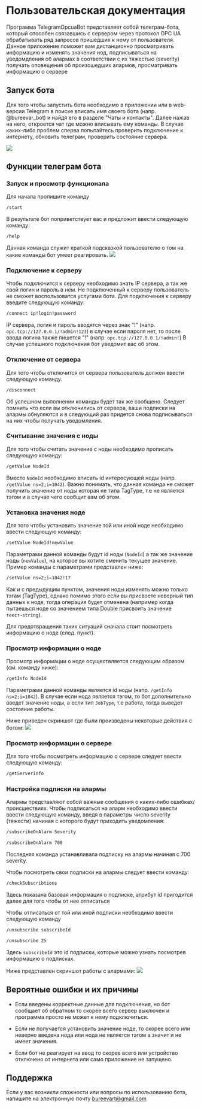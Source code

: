 # Пользовательская документация
Программа TelegramOpcuaBot представляет собой телеграм-бота, который способен связавшись с сервером через протокол OPC UA обрабатывать ряд запросов пришедших к нему от пользователя.
Данное приложение поможет вам дистанционно просматривать информацию и изменять значения нод, подписываться на уведомдления об алармах в соответствии с их тяжестью (severity) получать оповещения об произошедших алармов, просматривать информацию о сервере
## Запуск бота
Для того чтобы запустить бота необходимо в приложении или в web-версии Telegram в поиске вписать имя своего бота (напр. @bureevar_bot) и найдя его в разделе "Чаты и контакты". Далее нажав на него, откроется чат где можно вписывать ему команды. В случае каких-либо проблем сперва попытайтесь проверить подключение к интернету, обновить телеграм, проверить состояние сервера.

![](findBot.png)
## Функции телеграм бота

### Запуск и просмотр функционала
Для начала пропишите команду 
```sh
/start
```
В результате бот поприветствует вас и предложит ввести следующую команду:
```sh
/help 
```
Данная команда служит краткой подсказкой пользователю о том на какие команды бот умеет реагировать.
![](start.png)
### Подключение к серверу
Чтобы подключится к серверу необходимо знать IP сервера, а так же свой логин и пароль в нем. Не подключенный к серверу пользователь не сможет воспользоватся услугами бота.
Для подключения к серверу введите следующую команду:
```sh
/connect ip!login!password
```
IP сервера, логин и пароль вводятся через знак "!" (напр. `opc.tcp://127.0.0.1/!admin!123`) в случае если пароля нет, то после ввода логина также пишется "!" (напр. `opc.tcp://127.0.0.1/!admin!`)
В случае успешного подключения бот уведомит вас об этом.
### Отключение от сервера
Для того чтобы отключится от сервера пользователь должен ввести следующую команду.
```sh
/disconnect
```
Об успешном выполнении команды будет так же сообщено. Следует помнить что если вы отключились от сервера, ваши подписки на алармы обнуляются и в следующий раз придется снова подписываться на них чтобы получать уведомления.
### Считывание значения с ноды
Для того чтобы считать значение с ноды необходимо прописать следующую команду:
```sh
/getValue NodeId
```
Вместо `NodeId` необходимо вписать id интересующей ноды (напр. `/getValue ns=2;i=1042`). Важно понимать, что данная команда не сможет получить значение от ноды которая не типа TagType, т.е не является тэгом и в случае чего сообщит вам об этом.

### Установка значения ноде
Для того чтобы установить значение той или иной ноде необходимо ввести следующую команду:
```sh
/setValue NodeId!newValue
```
Параметрами данной команды будут id ноды (`NodeId`) а так же значение ноды (`newValue`), на которое вы хотите сменить текущее значение. Пример команды с параметрами представлен ниже:
```sh
/setValue ns=2;i=1042!17
```
Как и с предыдущим пунктом, значения ноды изменять можно только тэгам (TagType), однако помимо этого если вы присвоете неверный тип данных к ноде, тогда операция будет отменена (например когда пытаешься ноде со значением типа Double присвоить значение `текст~string`).

Для предотвращения таких ситуаций сначала стоит посмотреть информацию о ноде (след. пункт).
### Просмотр информации о ноде
Просмотр информации о ноде осуществляется следующим образом (см. команду ниже):
```sh
/getInfo NodeId
```
Параметрами данной команды является id ноды (напр. `/getInfo ns=2;i=1042`). В случае если нода является тэгом, то бот дополнительно введет значение ноды, а если тип `JobType`, т.е работа, тогда выведет состояние работы.

Ниже приведен скриншот где были произведены некоторые действия с ботом:
![](someOperations.png)
### Просмотр информации о сервере
Для того чтобы посмотреть информацию о сервере следует ввести следующую команду:
```sh
/getServerInfo
```
### Настройка подписки на алармы
Алармы представляют собой важные сообщения о каких-либо ошибках/происшествиях. Чтобы подписаться на аларм необходимо ввести ввести следующую команду, введя в параметры число severity (тяжести) начиная с которого будут приходить уведомления:
```sh
/subscribeOnAlarm Severity
```
```sh
/subscribeOnAlarm 700 
```
Последняя команда устанавливала подписку на алармы начиная с 700 severity.

Чтобы посмотреть свои подписки на алармы следует ввести команду:
```sh
/checkSubscribtions
```
Здесь показана базовая информация о подписке, атрибут id пригодится далее для того чтобы от нее отписаться

Чтобы отписаться от той или иной подписки необходимо ввести следующую команду
```sh
/unsubscribe subscribeId
```
```sh
/unsubscribe 25
```
Здесь `subscribeId` это id подписки, которые можно узнать посмотрев информацию о подписках.

Ниже представлен скриншот работы с алармами: 
![](alarms.png)
## Вероятные ошибки и их причины
- Если введены корректные данные для подключения, но бот сообщает об обратном то скорее всего сервер выключен и программа просто не может к нему подключиться.

- Если не получается установить значение ноде, то скорее всего или неверно введена нода или нода не является тэгом а значит и не имеет значения.

- Если бот не реагирует на ввод то скорее всего или устройство отключено от интернета или само приложение не запущено.
## Поддержка
Если у вас возникли сложности или вопросы по использованию бота, напишите на электронную почту 
bureevart@gmail.com

